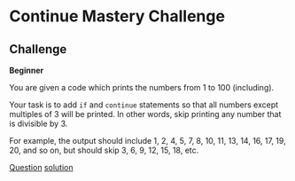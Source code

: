 # Continue Mastery Challenge

## Challenge

**Beginner**

You are given a code which prints the numbers from 1 to 100 (including).

Your task is to add `if` and `continue` statements so that all numbers except multiples of 3 will be printed. In other words, skip printing any number that is divisible by 3.

For example, the output should include 1, 2, 4, 5, 7, 8, 10, 11, 13, 14, 16, 17, 19, 20, and so on, but should skip 3, 6, 9, 12, 15, 18, etc.

[Question](q.py) [solution](solution.py)